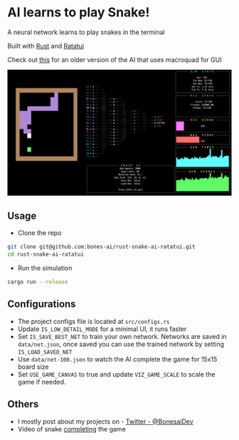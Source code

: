 # AI learns to play Snake!
A neural network learns to play snakes in the terminal

Built with [Rust](https://www.rust-lang.org/) and [Ratatui](https://ratatui.rs/)

Check out [this](https://github.com/bones-ai/rust-snake-ai) for an older version of the AI that uses macroquad for GUI

![screenshot](/screenshot.png)


## Usage
- Clone the repo
```bash
git clone git@github.com:bones-ai/rust-snake-ai-ratatui.git
cd rust-snake-ai-ratatui
```
- Run the simulation
```bash
cargo run --release
```

## Configurations
- The project configs file is located at `src/configs.rs`
- Update `IS_LOW_DETAIL_MODE` for a minimal UI, it runs faster
- Set `IS_SAVE_BEST_NET` to train your own network. Networks are saved in `data/net.json`, once saved you can use the trained network by setting `IS_LOAD_SAVED_NET`
- Use `data/net-100.json` to watch the AI complete the game for 15x15 board size
- Set `USE_GAME_CANVAS` to true and update `VIZ_GAME_SCALE` to scale the game if needed.

## Others
- I mostly post about my projects on - [Twitter - @BonesaiDev](https://x.com/BonesaiDev)
- Video of snake [completing](https://x.com/BonesaiDev/status/1806738659296891032) the game